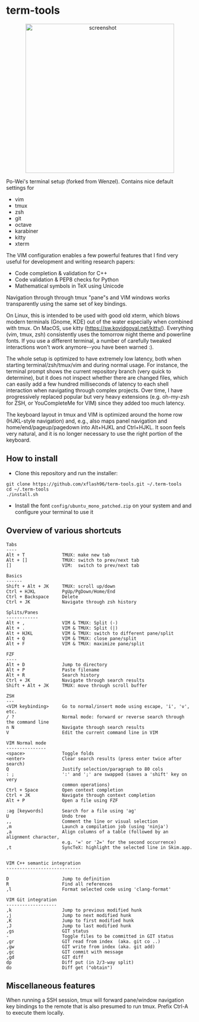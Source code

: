 # term-tools

<p align="center">
   <img src="https://github.com/xflash96/term-tools/raw/master/screenshot.png" alt="screenshot" width="400"/>
</p>

Po-Wei's terminal setup (forked from Wenzel). Contains nice default settings for

* vim
* tmux
* zsh
* git
* octave
* karabiner
* kitty
* xterm

The VIM configuration enables a few powerful features that I find very useful
for development and writing research papers:

* Code completion & validation for C++
* Code validation & PEP8 checks for Python
* Mathematical symbols in TeX using Unicode

Navigation through through tmux "pane"s and VIM windows works transparently
using the same set of key bindings.

On Linux, this is intended to be used with good old xterm, which blows modern
terminals (Gnome, KDE) out of the water especially when combined with tmux. On
MacOS, use kitty (https://sw.kovidgoyal.net/kitty/). Everything (vim, tmux,
zsh) consistently uses the tomorrow night theme and powerline fonts. If you use
a different terminal, a number of carefully tweaked interactions won't work
anymore--you have been warned :).

The whole setup is optimized to have extremely low latency, both when starting
terminal/zsh/tmux/vim and during normal usage. For instance, the terminal
prompt shows the current repository branch (very quick to determine), but it
does not inspect whether there are changed files, which can easily add a few
hundred milliseconds of latency to each shell interaction when navigating
through complex projects. Over time, I have progressively replaced popular but
very heavy extensions (e.g. oh-my-zsh for ZSH, or YouCompleteMe for VIM) since
they added too much latency.

The keyboard layout in tmux and VIM is optimized around the home row
(HJKL-style navigation) and, e.g., also maps panel navigation and
home/end/pageup/pagedown into Alt+HJKL and Ctrl+HJKL. It soon feels very
natural, and it is no longer necessary to use the right portion of the
keyboard.

How to install
--------------

* Clone this repository and run the installer:
```
git clone https://github.com/xflash96/term-tools.git ~/.term-tools
cd ~/.term-tools
./install.sh
```

* Install the font ``config/ubuntu_mono_patched.zip`` on your
  system and and configure your terminal to use it


Overview of various shortcuts
-----------------------------
```
Tabs
----
Alt + T              TMUX: make new tab
Alt + []             TMUX: switch to prev/next tab
[]                   VIM:  switch to prev/next tab

Basics
------
Shift + Alt + JK     TMUX: scroll up/down
Ctrl + HJKL          PgUp/PgDown/Home/End
Ctrl + Backspace     Delete
Ctrl + JK            Navigate through zsh history

Splits/Panes
------------
Alt + ,              VIM & TMUX: Split (-)
Alt + .              VIM & TMUX: Split (|)
Alt + HJKL           VIM & TMUX: switch to different pane/split
Alt + Q              VIM & TMUX: close pane/split
Alt + F              VIM & TMUX: maximize pane/split

FZF
----
Alt + D              Jump to directory
Alt + P              Paste filename
Alt + R              Search history
Ctrl + JK            Navigate through search results
Shift + Alt + JK     TMUX: move through scroll buffer

ZSH
---
<VIM keybinding>     Go to normal/insert mode using escape, 'i', 'v', etc.
/ ?                  Normal mode: forward or reverse search through the command line
n N                  Navigate through search results
V                    Edit the current command line in VIM

VIM Normal mode
---------------
<space>              Toggle folds
<enter>              Clear search results (press enter twice after search)
Q                    Justify selection/paragraph to 80 cols
: ;                  ':' and ';' are swapped (saves a 'shift' key on very
                     common operations)
Ctrl + Space         Open context completion
Ctrl + JK            Navigate through context completion
Alt + P              Open a file using FZF

:ag [keywords]       Search for a file using 'ag'
U                    Undo tree
,,                   Comment the line or visual selection
,m                   Launch a compilation job (using 'ninja')
,a                   Align columns of a table (followed by an alignment character,
                     e.g. '=' or '2=' for the second occurrence)
,t                   SyncTeX: highlight the selected line in Skim.app.


VIM C++ semantic integration
----------------------------

D                    Jump to definition
R                    Find all references
,l                   Format selected code using 'clang-format'

VIM Git integration
-------------------
,k                   Jump to previous modified hunk
,j                   Jump to next modified hunk
,K                   Jump to first modified hunk
,J                   Jump to last modified hunk
,gs                  GIT status
-                    Toggle files to be committed in GIT status
,gr                  GIT read from index  (aka. git co ..)
,gw                  GIT write from index (aka. git add)
,gc                  GIT commit with message
,gd                  GIT diff
dp                   Diff put (in 2/3-way split)
do                   Diff get ("obtain")
```

Miscellaneous features
----------------------

When running a SSH session, tmux will forward pane/window navigation key
bindings to the remote that is also presumed to run tmux. Prefix Ctrl-A to
execute them locally.
